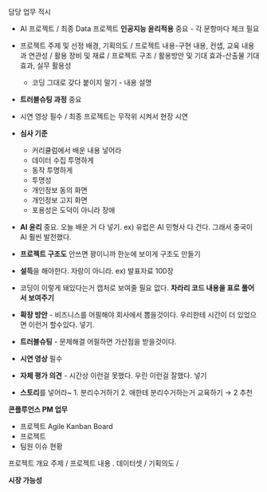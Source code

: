 담당 업무 적시


- AI 프로젝트 / 최종 Data 프로젝트
  **인공지능 윤리적용** 중요 - 각 문항마다 체크 필요

- 프로젝트 주제 및 선정 배경, 기획의도 / 프로젝트 내용-구현 내용, 컨샙, 교육 내용과 연관성 / 활용 장비 및 재료 / 프로젝트 구조 / 활용방안 및 기대 효과-산출물 기대효과, 실무 활용성
  - 코딩 그대로 갖다 붙이지 말기 - 내용 설명

- **트러블슈팅 과정** 중요
- 시연 영상 필수 / 최종 프로젝트는 무작위 시켜서 현장 시연


- **심사 기준**
    - 커리큘럼에서 배운 내용 넣어라
    - 데이터 수집 투명하게
    - 동작 투명하게
    - 투명성
    - 개인정보 동의 화면
    - 개인정보 고지 화면
    - 포용성은 도덕이 아니라 장애
- **AI 윤리** 중요. 오늘 배운 거 다 넣기. ex) 유럽은 AI 민형사 다 건다. 그래서 중국이 AI 훨씬 발전했다.
- **프로젝트 구조도** 안쓰면 꽝이니까 한눈에 보이게 구조도 만들기
- **설득**을 해야한다. 자랑이 아니라. ex) 발표자료 100장
- 코딩이 이렇게 돼있다는거 캡처로 보여줄 필요 없다. **차라리 코드 내용을 표로 풀어서 보여주기**
- **확장 방안** - 비즈니스를 어필해야 회사에서 뽑을것이다. 우리한테 시간이 더 있었으면 이런거 할수있다. 넣기.
- **트러블슈팅** - 문제해결 어필하면 가산점을 받을것이다.
- **시연 영상** 필수
- **자체 평가 의견** - 시간상 이런걸 못했다. 우린 이런걸 잘했다. 넣기
- **스토리**를 넣어라~ 1. 분리수거하기 2. 애한테 분리수거하는거 교육하기 → 2 추천


**콘플루언스 PM 업무**
- 프로젝트 Agile Kanban Board
- 프로젝트 
- 팀원 이슈 현황

프로젝트 개요
주제 / 프로젝트 내용 . 데이터셋 / 기획의도 / 

**시장 가능성**